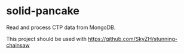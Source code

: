 # solid-pancake

Read and process CTP data from MongoDB.

This project should be used with https://github.com/SkyZH/stunning-chainsaw

